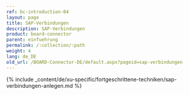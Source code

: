 ```yaml
---
ref: bc-introduction-04
layout: page
title: SAP-Verbindungen
description: SAP-Verbindungen
product: board-connector
parent: einfuehrung
permalink: /:collection/:path
weight: 4
lang: de_DE
old_url: /BOARD-Connector-DE/default.aspx?pageid=sap-verbindungen
---
```

{% include _content/de/xu-specific/fortgeschrittene-techniken/sap-verbindungen-anlegen.md %}

